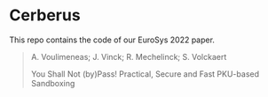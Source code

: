 # Cerberus

This repo contains the code of our EuroSys 2022 paper.

>A. Voulimeneas; J. Vinck; R. Mechelinck; S. Volckaert
>
>You Shall Not (by)Pass! Practical, Secure and Fast PKU-based Sandboxing
